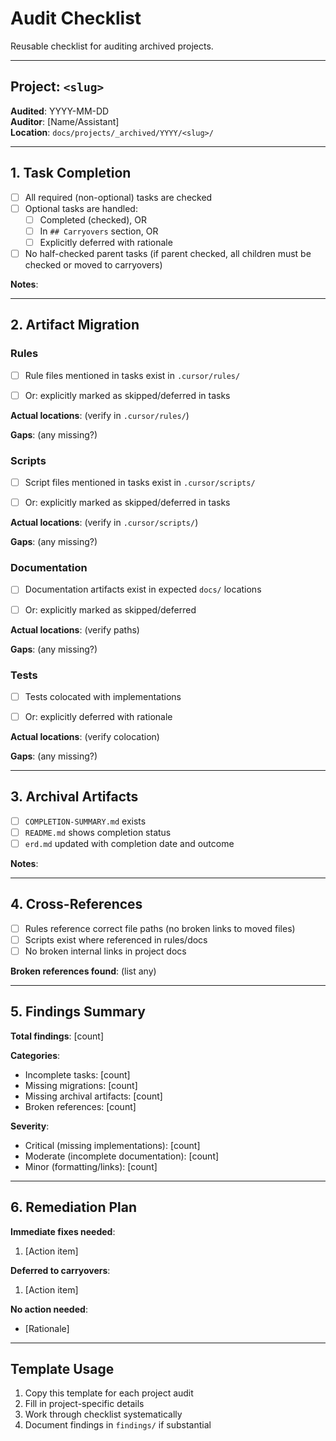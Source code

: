 # Audit Checklist

Reusable checklist for auditing archived projects.

---

## Project: `<slug>`

**Audited**: YYYY-MM-DD  
**Auditor**: [Name/Assistant]  
**Location**: `docs/projects/_archived/YYYY/<slug>/`

---

## 1. Task Completion

- [ ] All required (non-optional) tasks are checked
- [ ] Optional tasks are handled:
  - [ ] Completed (checked), OR
  - [ ] In `## Carryovers` section, OR
  - [ ] Explicitly deferred with rationale
- [ ] No half-checked parent tasks (if parent checked, all children must be checked or moved to carryovers)

**Notes**:

---

## 2. Artifact Migration

### Rules

- [ ] Rule files mentioned in tasks exist in `.cursor/rules/`
- [ ] Or: explicitly marked as skipped/deferred in tasks


**Actual locations**: (verify in `.cursor/rules/`)

**Gaps**: (any missing?)

### Scripts

- [ ] Script files mentioned in tasks exist in `.cursor/scripts/`
- [ ] Or: explicitly marked as skipped/deferred in tasks


**Actual locations**: (verify in `.cursor/scripts/`)

**Gaps**: (any missing?)

### Documentation

- [ ] Documentation artifacts exist in expected `docs/` locations
- [ ] Or: explicitly marked as skipped/deferred


**Actual locations**: (verify paths)

**Gaps**: (any missing?)

### Tests

- [ ] Tests colocated with implementations
- [ ] Or: explicitly deferred with rationale


**Actual locations**: (verify colocation)

**Gaps**: (any missing?)

---

## 3. Archival Artifacts

- [ ] `COMPLETION-SUMMARY.md` exists
- [ ] `README.md` shows completion status
- [ ] `erd.md` updated with completion date and outcome

**Notes**:

---

## 4. Cross-References

- [ ] Rules reference correct file paths (no broken links to moved files)
- [ ] Scripts exist where referenced in rules/docs
- [ ] No broken internal links in project docs

**Broken references found**: (list any)

---

## 5. Findings Summary

**Total findings**: [count]

**Categories**:

- Incomplete tasks: [count]
- Missing migrations: [count]
- Missing archival artifacts: [count]
- Broken references: [count]

**Severity**:

- Critical (missing implementations): [count]
- Moderate (incomplete documentation): [count]
- Minor (formatting/links): [count]

---

## 6. Remediation Plan

**Immediate fixes needed**:

1. [Action item]

**Deferred to carryovers**:

1. [Action item]

**No action needed**:

- [Rationale]

---

## Template Usage

1. Copy this template for each project audit
2. Fill in project-specific details
3. Work through checklist systematically
4. Document findings in `findings/` if substantial
